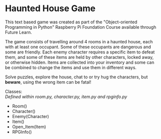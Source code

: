 # Haunted House Game

This text based game was created as part of the "Object-oriented Programming in Python" Raspberry Pi Foundation Course available through Future Learn.

The game consists of travelling around 4 rooms in a haunted house, each with at least one occupant. Some of these occupants are dangerous and some are friendly. Each enemy character requires a specific item to defeat them, and some of these items are held by other characters, locked away, or otherwise hidden. Items are collected into your inventory and some can be combined to change the items and use them in different ways. 

Solve puzzles, explore the house, chat to or try hug the characters, but **beware**, using the wrong item can be fatal!

Classes:  
*Defined within room.py, character.py, item.py and rpginfo.py*

* Room()
* Character()
* Enemy(Character)
* Item()
* Open_Item(Item)
* RPGInfo()


